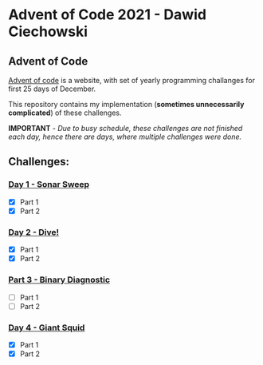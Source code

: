 # Advent of Code 2021 - Dawid Ciechowski

## Advent of Code

[Advent of code](adventofcode.com) is a website, with set of yearly programming challanges for first 25 days of December.

This repository contains my implementation (**sometimes unnecessarily complicated**) of these challenges.

**IMPORTANT** - *Due to busy schedule, these challenges are not finished each day, hence there are days, where multiple challenges were done.*

## Challenges:

### [Day 1 - Sonar Sweep](https://adventofcode.com/2021/day/1)

- [x] Part 1
- [x] Part 2

### [Day 2 - Dive!](https://adventofcode.com/2021/day/2)

- [x] Part 1
- [x] Part 2

### [Part 3 - Binary Diagnostic](https://adventofcode.com/2021/day/3)

- [ ] Part 1
- [ ] Part 2

### [Day 4 - Giant Squid](https://adventofcode.com/2021/day/4)

- [x] Part 1
- [x] Part 2